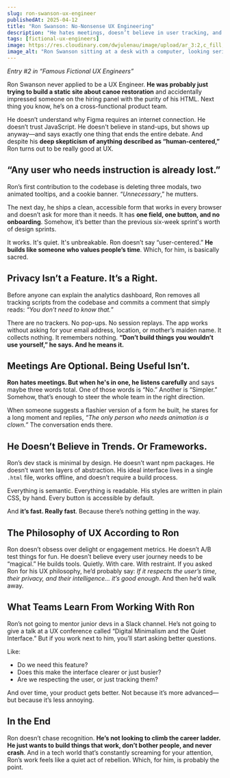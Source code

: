 ```yaml
---
slug: ron-swanson-ux-engineer
publishedAt: 2025-04-12
title: "Ron Swanson: No-Nonsense UX Engineering"
description: "He hates meetings, doesn’t believe in user tracking, and would rather delete features than over-design them. And yet, he might be the most quietly effective UX Engineer on your team. A tribute to simplicity, privacy, and building only what truly matters."
tags: [fictional-ux-engineers]
image: https://res.cloudinary.com/dwjulenau/image/upload/ar_3:2,c_fill,dpr_auto,f_auto,fl_progressive,q_auto/v1745257127/josh-portfolio/assets_task_01jscn5gg8etparqn9rdnrrx0d_img_1.webp
image_alt: "Ron Swanson sitting at a desk with a computer, looking serious about UX."
---
```

<i>Entry #2 in “Famous Fictional UX Engineers”</i>

Ron Swanson never applied to be a UX Engineer. <strong>He was probably just trying to build a static site about canoe restoration</strong> and accidentally impressed someone on the hiring panel with the purity of his HTML. Next thing you know, he’s on a cross-functional product team.

He doesn’t understand why Figma requires an internet connection. He doesn’t trust JavaScript. He doesn't believe in stand-ups, but shows up anyway&mdash;and says exactly one thing that ends the entire debate. And despite his <strong>deep skepticism of anything described as “human-centered,”</strong> Ron turns out to be really good at UX.

## “Any user who needs instruction is already lost.”
Ron’s first contribution to the codebase is deleting three modals, two animated tooltips, and a cookie banner. <i>“Unnecessary</i>,” he mutters.

The next day, he ships a clean, accessible form that works in every browser and doesn’t ask for more than it needs. It has <strong>one field, one button, and no onboarding</strong>. Somehow, it’s better than the previous six-week sprint's worth of design sprints.

It works. It's quiet. It's unbreakable. Ron doesn’t say “user-centered.” <strong>He builds like someone who values people’s time</strong>. Which, for him, is basically sacred.

## Privacy Isn’t a Feature. It’s a Right.
Before anyone can explain the analytics dashboard, Ron removes all tracking scripts from the codebase and commits a comment that simply reads: <i>“You don’t need to know that.</i>”

There are no trackers. No pop-ups. No session replays. The app works without asking for your email address, location, or mother’s maiden name. It collects nothing. It remembers nothing. <strong>“Don’t build things you wouldn’t use yourself,” he says. And he means it.</strong>

## Meetings Are Optional. Being Useful Isn’t.
<strong>Ron hates meetings. But when he's in one, he listens carefully</strong> and says maybe three words total. One of those words is “No.” Another is “Simpler.” Somehow, that’s enough to steer the whole team in the right direction.

When someone suggests a flashier version of a form he built, he stares for a long moment and replies, <i>“The only person who needs animation is a clown.”</i> The conversation ends there.

## He Doesn’t Believe in Trends. Or Frameworks.
Ron’s dev stack is minimal by design. He doesn’t want npm packages. He doesn’t want ten layers of abstraction. His ideal interface lives in a single `.html` file, works offline, and doesn’t require a build process.

Everything is semantic. Everything is readable. His styles are written in plain CSS, by hand. Every button is accessible by default.

And <strong>it’s fast. Really fast</strong>. Because there’s nothing getting in the way.

## The Philosophy of UX According to Ron
Ron doesn’t obsess over delight or engagement metrics. He doesn’t A/B test things for fun. He doesn’t believe every user journey needs to be “magical.” He builds tools. Quietly. With care. With restraint. If you asked Ron for his UX philosophy, he’d probably say: <i>If it respects the user’s time, their privacy, and their intelligence… it’s good enough</i>. And then he’d walk away.



## What Teams Learn From Working With Ron
Ron’s not going to mentor junior devs in a Slack channel. He’s not going to give a talk at a UX conference called “Digital Minimalism and the Quiet Interface.” But if you work next to him, you’ll start asking better questions.

Like:

- Do we need this feature?
- Does this make the interface clearer or just busier?
- Are we respecting the user, or just tracking them?

And over time, your product gets better. Not because it’s more advanced&mdash;but because it’s less annoying.

## In the End
Ron doesn’t chase recognition. <strong>He’s not looking to climb the career ladder. He just wants to build things that work, don’t bother people, and never crash</strong>. And in a tech world that’s constantly screaming for your attention, Ron’s work feels like a quiet act of rebellion. Which, for him, is probably the point.
